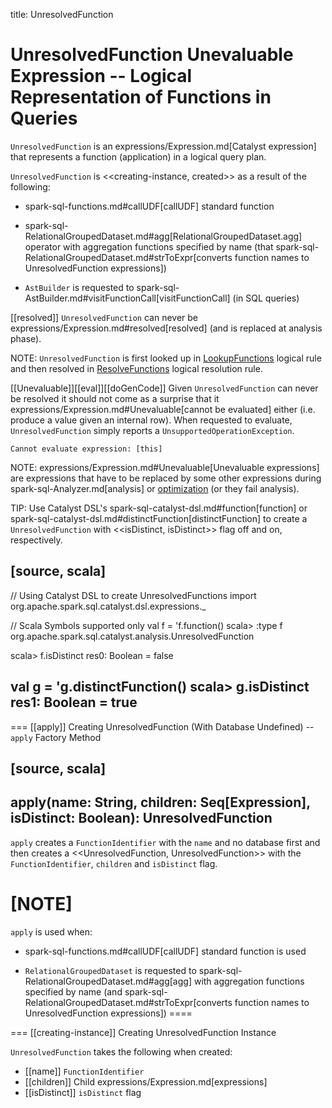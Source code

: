 title: UnresolvedFunction

# UnresolvedFunction Unevaluable Expression -- Logical Representation of Functions in Queries

`UnresolvedFunction` is an expressions/Expression.md[Catalyst expression] that represents a function (application) in a logical query plan.

`UnresolvedFunction` is <<creating-instance, created>> as a result of the following:

* spark-sql-functions.md#callUDF[callUDF] standard function

* spark-sql-RelationalGroupedDataset.md#agg[RelationalGroupedDataset.agg] operator with aggregation functions specified by name (that spark-sql-RelationalGroupedDataset.md#strToExpr[converts function names to UnresolvedFunction expressions])

* `AstBuilder` is requested to spark-sql-AstBuilder.md#visitFunctionCall[visitFunctionCall] (in SQL queries)

[[resolved]]
`UnresolvedFunction` can never be expressions/Expression.md#resolved[resolved] (and is replaced at analysis phase).

NOTE: `UnresolvedFunction` is first looked up in [LookupFunctions](../logical-analysis-rules/LookupFunctions.md) logical rule and then resolved in [ResolveFunctions](../logical-analysis-rules/ResolveFunctions.md) logical resolution rule.

[[Unevaluable]][[eval]][[doGenCode]]
Given `UnresolvedFunction` can never be resolved it should not come as a surprise that it expressions/Expression.md#Unevaluable[cannot be evaluated] either (i.e. produce a value given an internal row). When requested to evaluate, `UnresolvedFunction` simply reports a `UnsupportedOperationException`.

```
Cannot evaluate expression: [this]
```

NOTE: expressions/Expression.md#Unevaluable[Unevaluable expressions] are expressions that have to be replaced by some other expressions during spark-sql-Analyzer.md[analysis] or [optimization](../Optimizer.md) (or they fail analysis).

TIP: Use Catalyst DSL's spark-sql-catalyst-dsl.md#function[function] or spark-sql-catalyst-dsl.md#distinctFunction[distinctFunction] to create a `UnresolvedFunction` with <<isDistinct, isDistinct>> flag off and on, respectively.

[source, scala]
----
// Using Catalyst DSL to create UnresolvedFunctions
import org.apache.spark.sql.catalyst.dsl.expressions._

// Scala Symbols supported only
val f = 'f.function()
scala> :type f
org.apache.spark.sql.catalyst.analysis.UnresolvedFunction

scala> f.isDistinct
res0: Boolean = false

val g = 'g.distinctFunction()
scala> g.isDistinct
res1: Boolean = true
----

=== [[apply]] Creating UnresolvedFunction (With Database Undefined) -- `apply` Factory Method

[source, scala]
----
apply(name: String, children: Seq[Expression], isDistinct: Boolean): UnresolvedFunction
----

`apply` creates a `FunctionIdentifier` with the `name` and no database first and then creates a <<UnresolvedFunction, UnresolvedFunction>> with the `FunctionIdentifier`, `children` and `isDistinct` flag.

[NOTE]
====
`apply` is used when:

* spark-sql-functions.md#callUDF[callUDF] standard function is used

* `RelationalGroupedDataset` is requested to spark-sql-RelationalGroupedDataset.md#agg[agg] with aggregation functions specified by name (and spark-sql-RelationalGroupedDataset.md#strToExpr[converts function names to UnresolvedFunction expressions])
====

=== [[creating-instance]] Creating UnresolvedFunction Instance

`UnresolvedFunction` takes the following when created:

* [[name]] `FunctionIdentifier`
* [[children]] Child expressions/Expression.md[expressions]
* [[isDistinct]] `isDistinct` flag
